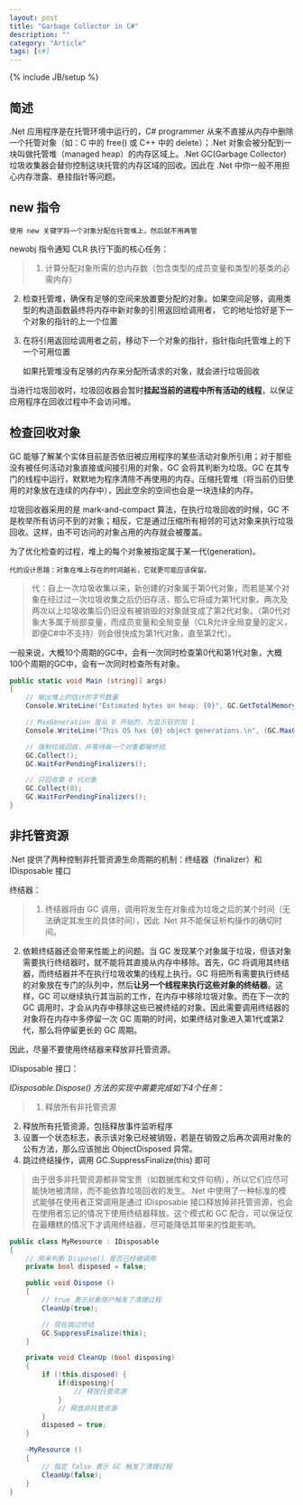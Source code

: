 ```yaml
---
layout: post
title: "Garbage Collector in C#"
description: ""
category: "Article"
tags: [c#]
---
```

{% include JB/setup %}

## 简述

.Net 应用程序是在托管环境中运行的，C# programmer 从来不直接从内存中删除一个托管对象（如：C 中的 free() 或 C++ 中的 delete）；.Net 对象会被分配到一块叫做托管堆（managed heap）的内存区域上。.Net GC(Garbage Collector) 垃圾收集器会替你控制这块托管的内存区域的回收。因此在 .Net 中你一般不用担心内存泄露、悬挂指针等问题。

## new 指令

    使用 new 关键字将一个对象分配在托管堆上，然后就不用再管

newobj 指令通知 CLR 执行下面的核心任务：

> 1. 计算分配对象所需的总内存数（包含类型的成员变量和类型的基类的必需内存）
2. 检查托管堆，确保有足够的空间来放置要分配的对象。如果空间足够，调用类型的构造函数最终将内存中新对象的引用返回给调用者，
它的地址恰好是下一个对象的指针的上一个位置
3. 在将引用返回给调用者之前，移动下一个对象的指针，指针指向托管堆上的下一个可用位置

    如果托管堆没有足够的内存来分配所请求的对象，就会进行垃圾回收

当进行垃圾回收时，垃圾回收器会暂时**挂起当前的进程中所有活动的线程**，以保证应用程序在回收过程中不会访问堆。

## 检查回收对象

GC 能够了解某个实体目前是否依旧被应用程序的某些活动对象所引用；对于那些没有被任何活动对象直接或间接引用的对象，GC 会将其判断为垃圾。GC 在其专门的线程中运行，默默地为程序清除不再使用的内存。压缩托管堆（将当前仍旧使用的对象放在连续的内存中），因此空余的空间也会是一块连续的内存。

垃圾回收器采用的是 mark-and-compact 算法，在执行垃圾回收的时候，GC 不是枚举所有访问不到的对象；相反，它是通过压缩所有相邻的可达对象来执行垃圾回收。这样，由不可访问的对象占用的内存就会被覆盖。

为了优化检查的过程，堆上的每个对象被指定属于某一代(generation)。

    代的设计思路：对象在堆上存在的时间越长，它就更可能应该保留。

> 代：自上一次垃圾收集以来，新创建的对象属于第0代对象，而若是某个对象在经过过一次垃圾收集之后仍旧存活，那么它将成为第1代对象。两次及两次以上垃圾收集后仍旧没有被销毁的对象就变成了第2代对象。（第0代对象大多属于局部变量，而成员变量和全局变量（CLR允许全局变量的定义，即便C#中不支持）则会很快成为第1代对象，直至第2代）。

一般来说，大概10个周期的GC中，会有一次同时检查第0代和第1代对象，大概100个周期的GC中，会有一次同时检查所有对象。

``` c#
public static void Main (string[] args)
{
	// 输出堆上的估计的字节数量
	Console.WriteLine("Estimated bytes on heap: {0}", GC.GetTotalMemory(false));

	// MaxGeneration 是从 0 开始的，为显示目的加 1
	Console.WriteLine("This OS has {0} object generations.\n", (GC.MaxGeneration + 1));

	// 强制垃圾回收，并等待每一个对象都被终结
	GC.Collect();
	GC.WaitForPendingFinalizers();

	// 只回收第 0 代对象
	GC.Collect(0);
	GC.WaitForPendingFinalizers();
}
```

## 非托管资源

  .Net 提供了两种控制非托管资源生命周期的机制：终结器（finalizer）和 IDisposable 接口

终结器：

> 1. 终结器将由 GC 调用，调用将发生在对象成为垃圾之后的某个时间（无法确定其发生的具体时间），因此 .Net 并不能保证析构操作的确切时间。
2. 依赖终结器还会带来性能上的问题。当 GC 发现某个对象属于垃圾，但该对象需要执行终结器时，就不能将其直接从内存中移除。首先，GC 将调用其终结器，而终结器并不在执行垃圾收集的线程上执行。GC 将把所有需要执行终结的对象放在专门的队列中，然后**让另一个线程来执行这些对象的终结器**。这样，GC 可以继续执行其当前的工作，在内存中移除垃圾对象。而在下一次的 GC 调用时，才会从内存中移除这些已被终结的对象。因此需要调用终结器的对象将在内存中多停留一次 GC 周期的时间，如果终结对象进入第1代或第2代，那么将停留更长的 GC 周期。

因此，尽量不要使用终结器来释放非托管资源。

IDisposable 接口：

*IDisposable.Dispose() 方法的实现中需要完成如下4个任务*：

> 1. 释放所有非托管资源
2. 释放所有托管资源，包括释放事件监听程序
3. 设置一个状态标志，表示该对象已经被销毁，若是在销毁之后再次调用对象的公有方法，那么应该抛出 ObjectDisposed 异常。
4. 跳过终结操作，调用 GC.SuppressFinalize(this) 即可

> 由于很多非托管资源都非常宝贵（如数据库和文件句柄），所以它们应尽可能快地被清除，而不能依靠垃圾回收的发生。.Net 中使用了一种标准的模式能够在使用者正常调用是通过 IDisposable 接口释放掉非托管资源，也会在使用者忘记的情况下使用终结器释放。这个模式和 GC 配合，可以保证仅在最糟糕的情况下才调用终结器，尽可能降低其带来的性能影响。

``` c#
public class MyResource : IDisposable
{
	// 用来判断 Dispose() 是否已经被调用
	private bool disposed = false;

	public void Dispose ()
	{
		// true 表示对象用户触发了清理过程
		CleanUp(true);

		// 现在跳过终结
		GC.SuppressFinalize(this);
	}

	private void CleanUp (bool disposing)
	{
		if (!this.disposed) {
			if(disposing){
				// 释放托管资源
			}
			// 释放非托管资源
		}
		disposed = true;
	}

	~MyResource ()
	{
		// 指定 false 表示 GC 触发了清理过程
		CleanUp(false);
	}
}
```


